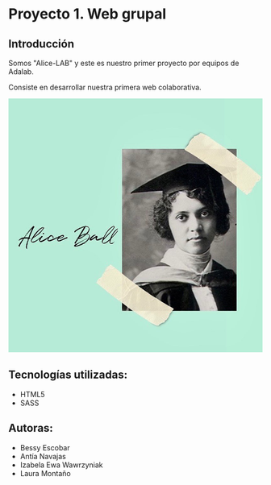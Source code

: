 # Proyecto 1. Web grupal

## Introducción

Somos "Alice-LAB" y este es nuestro primer proyecto por equipos de Adalab.

Consiste en desarrollar nuestra primera web colaborativa.

![Imagen de introducción](/public/images/alice1.jpg)


## Tecnologías utilizadas:

- HTML5
- SASS

## Autoras:

- Bessy Escobar
- Antía Navajas
- Izabela Ewa Wawrzyniak
- Laura Montaño